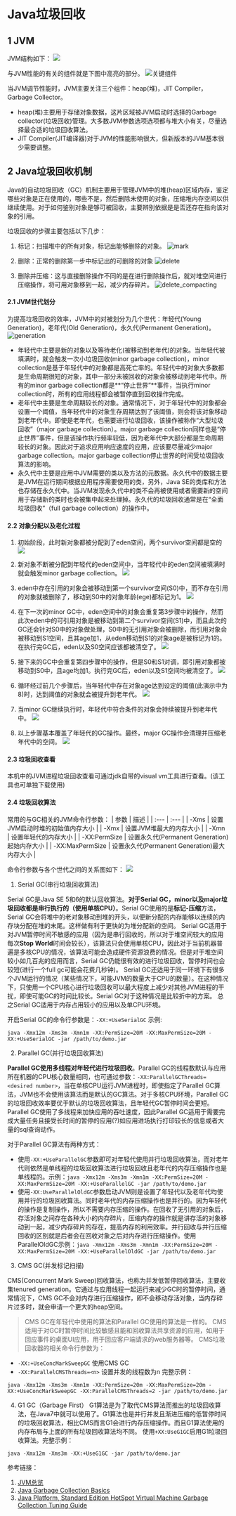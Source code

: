 # Java垃圾回收

## 1 JVM

JVM结构如下：
![](./img/hotspot_jvm_architecture.PNG)

与JVM性能的有关的组件就是下图中高亮的部分。
![关键组件](./img/key_component.PNG)

当JVM调节性能时，JVM主要关注三个组件：heap(堆)，JIT Compiler，Garbage Collector。
- heap(堆)主要用于存储对象数据，这片区域被JVM启动时选择的Garbage collector(垃圾回收)管理。大多数JVM参数选项选项都与堆大小有关，尽量选择最合适的垃圾回收算法。
- JIT Compiler(JIT编译器)对于JVM的性能影响很大，但新版本的JVM基本很少需要调整。

## 2 Java垃圾回收机制

Java的自动垃圾回收（GC）机制主要用于管理JVM中的堆(heap)区域内存，鉴定哪些对象是正在使用的，哪些不是，然后删除未使用的对象，压缩堆内存空间以供继续使用。对于如何鉴别对象是够可被回收，主要辨别依据是是否还存在指向该对象的引用。

垃圾回收的步骤主要包括以下几步：
1. 标记：扫描堆中的所有对象，标记出能够删除的对象。
![mark](./img/GC_mark.PNG)

2. 删除：正常的删除第一步中标记出的可删除的对象
![delete](./img/GC_delete.PNG)

2. 删除并压缩：这与直接删除操作不同的是在进行删除操作后，就对堆空间进行压缩操作，将可用对象移到一起，减少内存碎片。
![delete_compacting](./img/GC_delete_compacting.PNG)

#### 2.1 JVM世代划分

为提高垃圾回收的效率，JVM中的对被划分为几个世代：年轻代(Young Generation)，老年代(Old Generation)，永久代(Permanent Generation)。
![generation](./img/JVM_Generations.PNG)

- 年轻代中主要是新的对象以及等待老化(被移动到老年代)的对象。当年轻代被填满时，就会触发一次小垃圾回收(minor garbage collection)，minor collection是基于年轻代中的对象都是高死亡率的。年轻代中的对象大多数都是生命周期很短的对象，其中一部分未被回收的对象会被移动到老年代中。所有的minor garbage collection都是**“停止世界”**事件，当执行minor collection时，所有的应用线程都会被暂停直到回收操作完成。
- 老年代中主要是生命周期较长的对象。通常情况下，对于年轻代中的对象都会设置一个阈值，当年轻代中的对象生存周期达到了该阈值，则会将该对象移动到老年代中。即使是老年代，也需要进行垃圾回收，该操作被称作“大型垃圾回收”（major garbage collection）。major garbage collection同样也是“停止世界”事件，但是该操作执行频率较低，因为老年代中大部分都是生命周期较长的对象。因此对于追求应用响应速度的应用，应该要尽量减少major garbage collection。major garbage collection停止世界的时间受垃圾回收算法的影响。
- 永久代中主要是应用中JVM需要的类以及方法的元数据。永久代中的数据主要是JVM在运行期间根据应用程序需要使用的类，另外，Java SE的类库和方法也存储在永久代中。当JVM发现永久代中的类不会再被使用或者需要新的空间用于存储新的类时也会被集中起来处理掉。永久代的垃圾回收通常是在“全面垃圾回收”（full garbage collection）的操作中。

#### 2.2 对象分配以及老化过程

1. 初始阶段，此时新对象都被分配到了eden空间，两个survivor空间都是空的
![](./img/young_start.PNG)

2. 新对象不断被分配到年轻代的eden空间中，当年轻代中的eden空间被填满时就会触发minor garbage collection。
![](./img/young_eden_fillup.PNG)

3. eden中存在引用的对象会被移动到第一个survivor空间(S0)中，而不存在引用的对象就被删除了，移动到S0中的对象年龄(ege)都标记为1。
![](./img/young_collection.PNG)

4. 在下一次的minor GC中，eden空间中的对象会重复第3步骤中的操作，然而此次eden中的可引用对象是被移动到第二个survivor空间(S1)中，而且此次的GC还会针对S0中的对象做处理，S0中的无引用对象会被删除，而引用对象会被移动到S1空间，且其age加1，从eden移动到S1的对象age是被标记为1的。在执行完GC后，eden以及S0空间应该都被清空了。
![](./img/young_collection_2.PNG)

5. 接下来的GC中会重复第四步骤中的操作，但是S0和S1对调，即引用对象都被移动到S0中，且age均加1。执行完GC后，eden以及S1空间均被清空了。
![](./img/young_collection_3.PNG)

6. 循环经过前几个步骤后，当年轻代中存在对象age达到设定的阈值(此演示中为8)时，达到阈值的对象就会被提升到老年代。
![](./img/young_collection_promoted.PNG)

7. 当minor GC继续执行时，年轻代中符合条件的对象会持续被提升到老年代中。
![](./img/young_collection_promoted_continue.PNG)

8. 以上步骤基本覆盖了年轻代的GC操作。最终，major GC操作会清理并压缩老年代中的空间。
![](./img/collection_result.PNG)

#### 2.3 垃圾回收查看

本机中的JVM进程垃圾回收查看可通过jdk自带的visual vm工具进行查看。(该工具也可单独下载使用)

#### 2.4 垃圾回收算法

常用的与GC相关的JVM命令行参数：
| 参数 | 描述 |
| :--- | :--- |
| -Xms | 设置JVM启动时堆的初始值内存大小 |
| -Xmx | 设置JVM堆最大的内存大小 |
| -Xmn | 设置年轻代的内存大小 |
| -XX:PermSize | 设置永久代(Permanent Generation)起始内存大小 |
| -XX:MaxPermSize | 设置永久代(Permanent Generation)最大内存大小 |

命令行参数与各个世代之间的关系图如下：
![](./img/jvm_command.png)

1. Serial GC(串行垃圾回收算法)

Serial GC是Java SE 5和6的默认回收算法。**对于Serial GC，minor以及major垃圾回收都是串行执行的（使用单核CPU）**。Serial GC使用的是**标记-压缩**方法，Serial GC会将堆中的老对象移动到堆的开头，以便新分配的内存能够以连续的内存块分配在堆的末尾。这样做有利于更快的为堆分配新的空间。
Serial GC适用于对JVM暂停时间不敏感的应用（因为是串行回收的，所以对于堆空间较大的应用每次**Stop World**时间会较长），该算法只会使用单核CPU，因此对于当前机器普遍是多核CPU的情况，该算法可能会造成硬件资源浪费的情况。但是对于堆空间较小如几百兆的应用而言，Serial GC仍能很有效的进行垃圾回收，暂停时间也会较短(进行一个full gc可能会花费几秒钟)。
Serial GC还适用于同一环境下有很多个JVM运行的情况（某些情况下，可能JVM的数量大于CPU的数量）。在这种情况下，只使用一个CPU核心进行垃圾回收可以最大程度上减少对其他JVM进程的干扰，即使可能GC的时间比较长。Serial GC对于这种情况是比较折中的方案。
总之Serial GC适用于内存占用较小的应用以及单CPU环境。

开启Serial GC的命令行参数是：```-XX:+UseSerialGC```
示例:
``` shell
java -Xmx12m -Xms3m -Xmn1m -XX:PermSize=20M -XX:MaxPermSize=20M -XX:+UseSerialGC -jar /path/to/demo.jar
```

2. Parallel GC(并行垃圾回收算法)

**Parallel GC使用多线程对年轻代进行垃圾回收**。Parallel GC的线程数默认与应用所在机器的CPU核心数量相同，也可通过参数：``` -XX:ParallelGCThreads=<desired number> ```，当在单核CPU运行JVM进程时，即使指定了Parallel GC算法，JVM也不会使用该算法而是默认的GC算法。对于多核CPU环境，Parallel GC的垃圾回收效率要优于默认的垃圾回收算法，且年轻代GC暂停时间会更短。
Parallel GC使用了多线程来加快应用的吞吐速度，因此Parallel GC适用于需要完成大量任务且接受长时间的暂停的应用(?)如应用进场执行打印较长的信息或者大量的sql查询动作。

对于Parallel GC算法有两种方式：
- 使用```-XX:+UseParallelGC```参数即可对年轻代使用并行垃圾回收算法，而对老年代则依然是单线程的垃圾回收算法进行垃圾回收且老年代的内存压缩操作也是单线程的。示例：```java -Xmx12m -Xms3m -Xmn1m -XX:PermSize=20M -XX:MaxPermSize=20M -XX:+UseParallelGC -jar /path/to/demo.jar```
- 使用```-XX:UseParallelOldGC```参数启动JVM则是设置了年轻代以及老年代均使用并行的垃圾回收算法。同时老年代的内存压缩操作也是并行的。因为年轻代的操作是复制操作，所以不需要内存压缩的操作。在回收了无引用的对象后，存活对象之间存在各种大小的内存碎片，压缩内存的操作就是讲存活的对象移动到一起，减少内存碎片的存在，提高内存的利用效率。并行回收与并行压缩回收的区别就是后者会在回收对象之后对内存进行压缩操作。使用ParallelOldGC示例：```java -Xmx12m -Xms3m -Xmn1m -XX:PermSize=20M -XX:MaxPermSize=20M -XX:+UseParallelOldGC -jar /path/to/demo.jar```

3. CMS GC(并发标记扫描)

CMS(Concurrent Mark Sweep)回收算法，也称为并发低暂停回收算法，主要收集tenured generation。它通过与应用线程一起运行来减少GC时的暂停时间，通常情况下，CMS GC不会对内存进行压缩操作，即不会移动存活对象，当内存碎片过多时，就会申请一个更大的heap空间。
> CMS GC在年轻代中使用的算法和Parallel GC使用的算法是一样的。
CMS适用于对GC时暂停时间比较敏感且能和回收算法共享资源的应用，如用于回应事件的桌面UI应用，用于回应客户端请求的web服务器等。
CMS垃圾回收器的相关命令行参数为：
- ```-XX:+UseConcMarkSweepGC``` 使用CMS GC
- ```-XX:ParallelCMSThreads=<n>``` 设置并发的线程数为n
完整示例：
``` shell
java -Xmx12m -Xms3m -Xmn1m -XX:PermSize=20m -XX:MaxPermSize=20m -XX:+UseConcMarkSweepGC -XX:ParallelCMSThreads=2 -jar /path/to/demo.jar
```

4. G1 GC（Garbage First）
G1算法是为了取代CMS算法而推出的垃圾回收算法，在Java7中就可以使用了。G1算法也是并行并发且渐进压缩的低暂停时间的垃圾回收算法，相比CMS而言G1会进行内存压缩操作。而且G1算法使用的内存布局与上面的所有垃圾回收算法均不同。
使用```+XX:UseG1GC```启用G1垃圾回收算法。完整示例：
``` shell
java -Xmx12m -Xms3m -XX:+UseG1GC -jar /path/to/demo.jar
```


参考链接：
1. [JVM总览](https://docs.oracle.com/javase/specs/jvms/se13/html/jvms-2.html)
2. [Java Garbage Collection Basics](https://www.oracle.com/webfolder/technetwork/tutorials/obe/java/gc01/index.html)
3. [Java Platform, Standard Edition HotSpot Virtual Machine Garbage Collection Tuning Guide](https://docs.oracle.com/javase/9/gctuning/introduction-garbage-collection-tuning.htm#JSGCT-GUID-326EB4CF-8C8C-4267-8355-21AB04F0D304) 